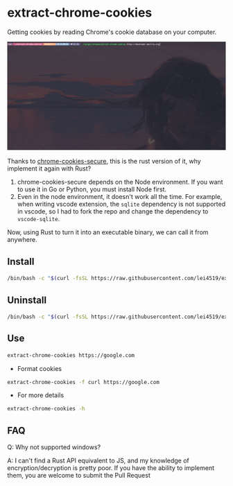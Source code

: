 # extract-chrome-cookies

Getting cookies by reading Chrome's cookie database on your computer.

![demo](https://raw.githubusercontent.com/lei4519/picture-bed/main/images/demo-min.gif)

Thanks to [chrome-cookies-secure](https://github.com/bertrandom/chrome-cookies-secure), this is the rust version of it, why implement it again with Rust?
1. chrome-cookies-secure depends on the Node environment. If you want to use it in Go or Python, you must install Node first.
2. Even in the node environment, it doesn't work all the time. For example, when writing vscode extension, the `sqlite` dependency is not supported in vscode, so I had to fork the repo and change the dependency to `vscode-sqlite`.

Now, using Rust to turn it into an executable binary, we can call it from anywhere.

## Install

```sh
/bin/bash -c "$(curl -fsSL https://raw.githubusercontent.com/lei4519/extract-chrome-cookies/main/scripts/install)"
```

## Uninstall

```sh
/bin/bash -c "$(curl -fsSL https://raw.githubusercontent.com/lei4519/extract-chrome-cookies/main/scripts/uninstall)"
```

## Use

```sh
extract-chrome-cookies https://google.com
```

- Format cookies 

```sh
extract-chrome-cookies -f curl https://google.com
```

- For more details

```sh
extract-chrome-cookies -h
```

## FAQ

Q: Why not supported windows?

A: I can't find a Rust API equivalent to JS, and my knowledge of encryption/decryption is pretty poor. If you have the ability to implement them, you are welcome to submit the Pull Request

